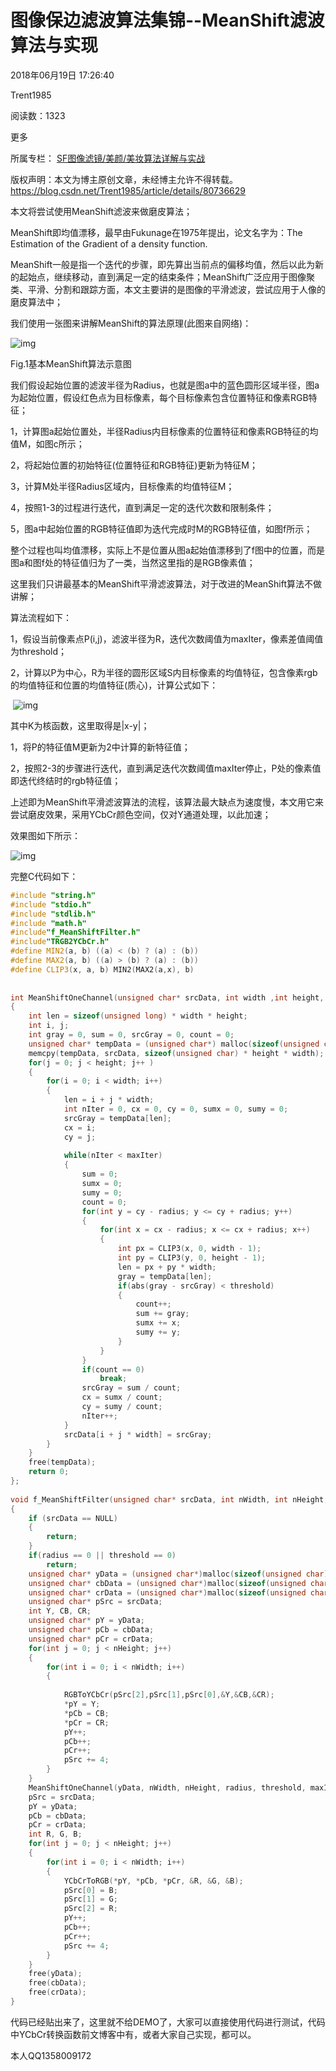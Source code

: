 # 图像保边滤波算法集锦--MeanShift滤波算法与实现

2018年06月19日 17:26:40

 

Trent1985

 

阅读数：1323

更多

所属专栏： [SF图像滤镜/美颜/美妆算法详解与实战](https://blog.csdn.net/column/details/25028.html)



 版权声明：本文为博主原创文章，未经博主允许不得转载。	https://blog.csdn.net/Trent1985/article/details/80736629

本文将尝试使用MeanShift滤波来做磨皮算法；



MeanShift即均值漂移，最早由Fukunage在1975年提出，论文名字为：The Estimation of the Gradient of a density function.

MeanShift一般是指一个迭代的步骤，即先算出当前点的偏移均值，然后以此为新的起始点，继续移动，直到满足一定的结束条件；MeanShift广泛应用于图像聚类、平滑、分割和跟踪方面，本文主要讲的是图像的平滑滤波，尝试应用于人像的磨皮算法中；

我们使用一张图来讲解MeanShift的算法原理(此图来自网络)：

![img](https://img-blog.csdn.net/20180619172110647?watermark/2/text/aHR0cHM6Ly9ibG9nLmNzZG4ubmV0L1RyZW50MTk4NQ==/font/5a6L5L2T/fontsize/400/fill/I0JBQkFCMA==/dissolve/70)



Fig.1基本MeanShift算法示意图



我们假设起始位置的滤波半径为Radius，也就是图a中的蓝色圆形区域半径，图a为起始位置，假设红色点为目标像素，每个目标像素包含位置特征和像素RGB特征；

1，计算图a起始位置处，半径Radius内目标像素的位置特征和像素RGB特征的均值M，如图c所示；

2，将起始位置的初始特征(位置特征和RGB特征)更新为特征M；

3，计算M处半径Radius区域内，目标像素的均值特征M；

4，按照1-3的过程进行迭代，直到满足一定的迭代次数和限制条件；

5，图a中起始位置的RGB特征值即为迭代完成时M的RGB特征值，如图f所示；

整个过程也叫均值漂移，实际上不是位置从图a起始值漂移到了f图中的位置，而是图a和图f处的特征值归为了一类，当然这里指的是RGB像素值；

这里我们只讲最基本的MeanShift平滑滤波算法，对于改进的MeanShift算法不做讲解；

算法流程如下：

1，假设当前像素点P(i,j)，滤波半径为R，迭代次数阈值为maxIter，像素差值阈值为threshold；

2，计算以P为中心，R为半径的圆形区域S内目标像素的均值特征，包含像素rgb的均值特征和位置的均值特征(质心)，计算公式如下：

​                            ![img](https://img-blog.csdn.net/20180619172222452?watermark/2/text/aHR0cHM6Ly9ibG9nLmNzZG4ubmV0L1RyZW50MTk4NQ==/font/5a6L5L2T/fontsize/400/fill/I0JBQkFCMA==/dissolve/70)



其中K为核函数，这里取得是|x-y|；

1，将P的特征值M更新为2中计算的新特征值；

2，按照2-3的步骤进行迭代，直到满足迭代次数阈值maxIter停止，P处的像素值即迭代终结时的rgb特征值；

上述即为MeanShift平滑滤波算法的流程，该算法最大缺点为速度慢，本文用它来尝试磨皮效果，采用YCbCr颜色空间，仅对Y通道处理，以此加速；

效果图如下所示：

![img](https://img-blog.csdn.net/2018061917240215?watermark/2/text/aHR0cHM6Ly9ibG9nLmNzZG4ubmV0L1RyZW50MTk4NQ==/font/5a6L5L2T/fontsize/400/fill/I0JBQkFCMA==/dissolve/70)

完整C代码如下：

```cpp
#include "string.h"
#include "stdio.h"
#include "stdlib.h"
#include "math.h"
#include"f_MeanShiftFilter.h"
#include"TRGB2YCbCr.h"
#define MIN2(a, b) ((a) < (b) ? (a) : (b))
#define MAX2(a, b) ((a) > (b) ? (a) : (b))
#define CLIP3(x, a, b) MIN2(MAX2(a,x), b)
 
 
int MeanShiftOneChannel(unsigned char* srcData, int width ,int height, int radius, int threshold, int maxIter)
{	
	int len = sizeof(unsigned long) * width * height;
	int i, j;
	int gray = 0, sum = 0, srcGray = 0, count = 0;
	unsigned char* tempData = (unsigned char*) malloc(sizeof(unsigned char) * height * width);
	memcpy(tempData, srcData, sizeof(unsigned char) * height * width);
	for(j = 0; j < height; j++ )
	{
		for(i = 0; i < width; i++)
		{
			len = i + j * width;
			int nIter = 0, cx = 0, cy = 0, sumx = 0, sumy = 0;
			srcGray = tempData[len];
			cx = i;
			cy = j;
 
			while(nIter < maxIter)
			{
				sum = 0;
				sumx = 0;
				sumy = 0;
				count = 0;
				for(int y = cy - radius; y <= cy + radius; y++)
				{
					for(int x = cx - radius; x <= cx + radius; x++)
					{
						int px = CLIP3(x, 0, width - 1);
						int py = CLIP3(y, 0, height - 1);
						len = px + py * width;
						gray = tempData[len];
						if(abs(gray - srcGray) < threshold)
						{
							count++;
							sum += gray;
							sumx += x;
							sumy += y;
						}
					}
				}
				if(count == 0)
					break;
				srcGray = sum / count;
				cx = sumx / count;
				cy = sumy / count;
				nIter++;
			}
			srcData[i + j * width] = srcGray;
		}
	}
	free(tempData);
	return 0;
};
 
void f_MeanShiftFilter(unsigned char* srcData, int nWidth, int nHeight, int nStride, int radius, int threshold, int maxIter)
{
	if (srcData == NULL)
	{
		return;
	}
	if(radius == 0 || threshold == 0)
		return;
	unsigned char* yData = (unsigned char*)malloc(sizeof(unsigned char) * nWidth * nHeight);
	unsigned char* cbData = (unsigned char*)malloc(sizeof(unsigned char) * nWidth * nHeight);
	unsigned char* crData = (unsigned char*)malloc(sizeof(unsigned char) * nWidth * nHeight);
	unsigned char* pSrc = srcData;
	int Y, CB, CR;
	unsigned char* pY = yData;
	unsigned char* pCb = cbData;
	unsigned char* pCr = crData;
	for(int j = 0; j < nHeight; j++)
	{
		for(int i = 0; i < nWidth; i++)
		{
 
			RGBToYCbCr(pSrc[2],pSrc[1],pSrc[0],&Y,&CB,&CR);
			*pY = Y;
			*pCb = CB;
			*pCr = CR;
			pY++;
			pCb++;
			pCr++;
			pSrc += 4;
		}
	}
	MeanShiftOneChannel(yData, nWidth, nHeight, radius, threshold, maxIter);
	pSrc = srcData;
	pY = yData;
	pCb = cbData;
	pCr = crData;
	int R, G, B;
	for(int j = 0; j < nHeight; j++)
	{
		for(int i = 0; i < nWidth; i++)
		{
			YCbCrToRGB(*pY, *pCb, *pCr, &R, &G, &B);
            pSrc[0] = B;
			pSrc[1] = G;
			pSrc[2] = R;
			pY++;
			pCb++;
			pCr++;
			pSrc += 4;
		}
	}
	free(yData);
	free(cbData);
	free(crData);
}
```

代码已经贴出来了，这里就不给DEMO了，大家可以直接使用代码进行测试，代码中YCbCr转换函数前文博客中有，或者大家自己实现，都可以。

本人QQ1358009172